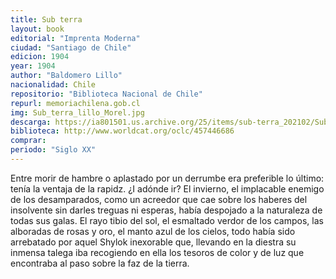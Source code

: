 ```yaml
---
title: Sub terra
layout: book
editorial: "Imprenta Moderna"
ciudad: "Santiago de Chile"
edicion: 1904
year: 1904
author: "Baldomero Lillo"
nacionalidad: Chile
repositorio: "Biblioteca Nacional de Chile"
repurl: memoriachilena.gob.cl
img: Sub_terra_lillo_Morel.jpg
descarga: https://ia801501.us.archive.org/25/items/sub-terra_202102/Sub%20terra.pdf
biblioteca: http://www.worldcat.org/oclc/457446686
comprar: 
periodo: "Siglo XX"
---
```

 

Entre morir de hambre o aplastado por un derrumbe era preferible lo último: tenía la ventaja de la rapidz. ¿I adónde ir? El invierno, el implacable enemigo de los desamparados, como un acreedor que cae sobre los haberes del insolvente sin darles treguas ni esperas, había despojado a la naturaleza de todas sus galas. El rayo tibio del sol, el esmaltado verdor de los campos, las alboradas de rosas y oro, el manto azul de los cielos, todo había sido arrebatado por aquel Shylok inexorable que, llevando en la diestra su inmensa talega iba recogiendo en ella los tesoros de color y de luz que encontraba al paso sobre la faz de la tierra.
